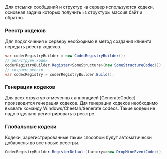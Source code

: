 Для отсылки сообщений и структур на сервер используются кодеки, основная задача которых получить из структуры массив
байт и обратно.

### Реестр кодеков

Для подключения к серверу необходимо в метод создания клиента передать реестр кодеков.

```csharp
var coderRegistryBuilder = new CodecRegistryBuilder();
// региструем кодек
coderRegistryBuilder.Register<SomeStructure>(new SomeStructureCodec());
// создаем реестр
var codecRegistry = coderRegistryBuilder.Build();
```

### Генерация кодеков

Для всех структур отмеченных аннотацией [GenerateCodec] производится генерация кодеков. Для генерации кодеков 
необходимо вызвать команду Windows/Cheetah/Generate codecs. Такие кодеки не надо отдельно регистрировать в реестре.


### Глобальные кодеки

Кодеки, зарегистрированные таким способом будут автоматически добавлены во все новые реестры.

```csharp
CodecRegistryBuilder.RegisterDefault(factory=>new DropMineEventCodec());
```



